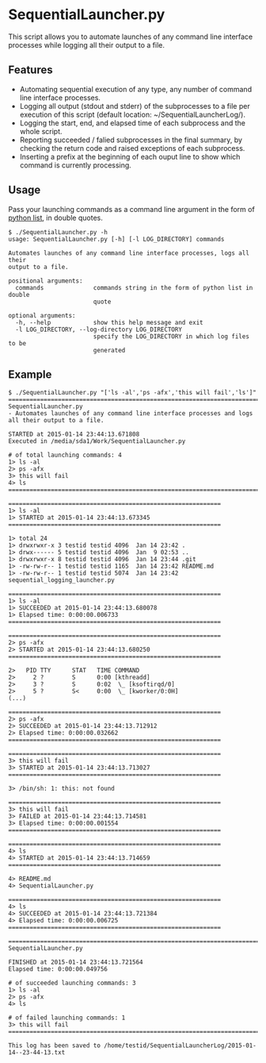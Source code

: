 # SequentialLauncher.py

This script allows you to automate launches of any command line interface processes while logging all their output to a file.

## Features
- Automating sequential execution of any type, any number of command line interface processes.
- Logging all output (stdout and stderr) of the subprocesses to a file per execution of this script (default location: ~/SequentialLauncherLog/).
- Logging the start, end, and elapsed time of each subprocess and the whole script.
- Reporting succeeded / falied subprocesses in the final summary, by checking the return code and raised exceptions of each subprocess.
- Inserting a prefix at the beginning of each ouput line to show which command is currently processing.

## Usage
Pass your launching commands as a command line argument in the form of [python list](http://www.tutorialspoint.com/python/python_lists.htm), in double quotes.  
```
$ ./SequentialLauncher.py -h
usage: SequentialLauncher.py [-h] [-l LOG_DIRECTORY] commands

Automates launches of any command line interface processes, logs all their
output to a file.

positional arguments:
  commands              commands string in the form of python list in double
                        quote

optional arguments:
  -h, --help            show this help message and exit
  -l LOG_DIRECTORY, --log-directory LOG_DIRECTORY
                        specify the LOG_DIRECTORY in which log files to be
                        generated
```

## Example
```
$ ./SequentialLauncher.py "['ls -al','ps -afx','this will fail','ls']"
================================================================================
SequentialLauncher.py
- Automates launches of any command line interface processes and logs all their output to a file.

STARTED at 2015-01-14 23:44:13.671808
Executed in /media/sda1/Work/SequentialLauncher.py

# of total launching commands: 4
1> ls -al
2> ps -afx
3> this will fail
4> ls
================================================================================

============================================================
1> ls -al
1> STARTED at 2015-01-14 23:44:13.673345
============================================================

1> total 24
1> drwxrwxr-x 3 testid testid 4096  Jan 14 23:42 .
1> drwx------ 5 testid testid 4096  Jan  9 02:53 ..
1> drwxrwxr-x 8 testid testid 4096  Jan 14 23:44 .git
1> -rw-rw-r-- 1 testid testid 1165  Jan 14 23:42 README.md
1> -rw-rw-r-- 1 testid testid 5074  Jan 14 23:42 sequential_logging_launcher.py

============================================================
1> ls -al
1> SUCCEEDED at 2015-01-14 23:44:13.680078
1> Elapsed time: 0:00:00.006733
============================================================

============================================================
2> ps -afx
2> STARTED at 2015-01-14 23:44:13.680250
============================================================

2>   PID TTY      STAT   TIME COMMAND
2>     2 ?        S      0:00 [kthreadd]
2>     3 ?        S      0:02  \_ [ksoftirqd/0]
2>     5 ?        S<     0:00  \_ [kworker/0:0H]
(...)

============================================================
2> ps -afx
2> SUCCEEDED at 2015-01-14 23:44:13.712912
2> Elapsed time: 0:00:00.032662
============================================================

============================================================
3> this will fail
3> STARTED at 2015-01-14 23:44:13.713027
============================================================

3> /bin/sh: 1: this: not found

============================================================
3> this will fail
3> FAILED at 2015-01-14 23:44:13.714581
3> Elapsed time: 0:00:00.001554
============================================================

============================================================
4> ls
4> STARTED at 2015-01-14 23:44:13.714659
============================================================

4> README.md
4> SequentialLauncher.py

============================================================
4> ls
4> SUCCEEDED at 2015-01-14 23:44:13.721384
4> Elapsed time: 0:00:00.006725
============================================================

================================================================================
SequentialLauncher.py

FINISHED at 2015-01-14 23:44:13.721564
Elapsed time: 0:00:00.049756

# of succeeded launching commands: 3
1> ls -al
2> ps -afx
4> ls

# of failed launching commands: 1
3> this will fail
================================================================================

This log has been saved to /home/testid/SequentialLauncherLog/2015-01-14--23-44-13.txt
```
